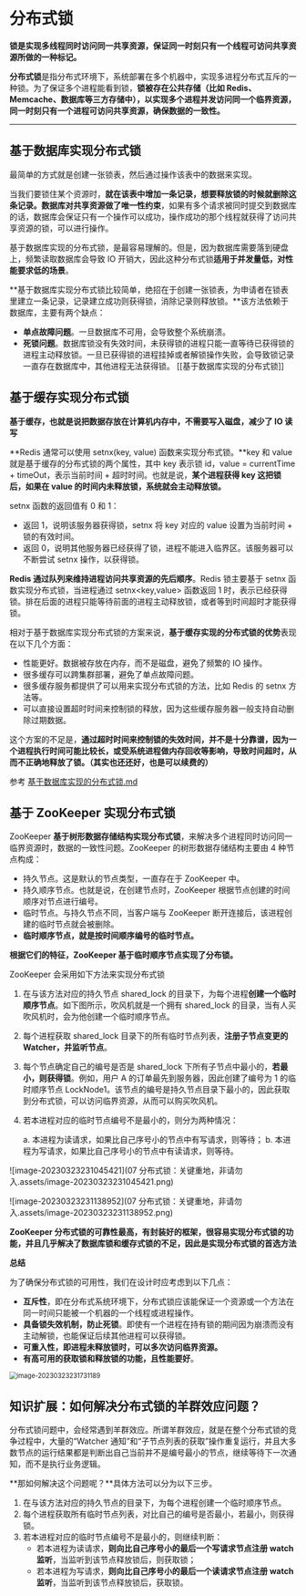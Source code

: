# 分布式锁

**锁是实现多线程同时访问同一共享资源，保证同一时刻只有一个线程可访问共享资源所做的一种标记。**

**分布式锁**是指分布式环境下，系统部署在多个机器中，实现多进程分布式互斥的一种锁。为了保证多个进程能看到锁，**锁被存在公共存储（比如 Redis、Memcache、数据库等三方存储中），以实现多个进程并发访问同一个临界资源，同一时刻只有一个进程可访问共享资源，确保数据的一致性。**

---

## 基于数据库实现分布式锁

最简单的方式就是创建一张锁表，然后通过操作该表中的数据来实现。

当我们要锁住某个资源时，**就在该表中增加一条记录，想要释放锁的时候就删除这条记录。**数据库对**共享资源做了唯一性约束**，如果有多个请求被同时提交到数据库的话，数据库会保证只有一个操作可以成功，操作成功的那个线程就获得了访问共享资源的锁，可以进行操作。

基于数据库实现的分布式锁，是最容易理解的。但是，因为数据库需要落到硬盘上，频繁读取数据库会导致 IO 开销大，因此这种分布式锁**适用于并发量低，对性能要求低的场景**。

**基于数据库实现分布式锁比较简单，绝招在于创建一张锁表，为申请者在锁表里建立一条记录，记录建立成功则获得锁，消除记录则释放锁。**该方法依赖于数据库，主要有两个缺点：

- **单点故障问题**。一旦数据库不可用，会导致整个系统崩溃。
- **死锁问题**。数据库锁没有失效时间，未获得锁的进程只能一直等待已获得锁的进程主动释放锁。一旦已获得锁的进程挂掉或者解锁操作失败，会导致锁记录一直存在数据库中，其他进程无法获得锁。
[[基于数据库实现的分布式锁]]

## 基于缓存实现分布式锁

**基于缓存，也就是说把数据存放在计算机内存中，不需要写入磁盘，减少了 IO 读写**

**Redis 通常可以使用 setnx(key, value) 函数来实现分布式锁。**key 和 value 就是基于缓存的分布式锁的两个属性，其中 key 表示锁 id，value = currentTime + timeOut，表示当前时间 + 超时时间。也就是说，**某个进程获得 key 这把锁后，如果在 value 的时间内未释放锁，系统就会主动释放锁。**

setnx 函数的返回值有 0 和 1：

- 返回 1，说明该服务器获得锁，setnx 将 key 对应的 value 设置为当前时间 + 锁的有效时间。
- 返回 0，说明其他服务器已经获得了锁，进程不能进入临界区。该服务器可以不断尝试 setnx 操作，以获得锁。

**Redis 通过队列来维持进程访问共享资源的先后顺序**。Redis 锁主要基于 setnx 函数实现分布式锁，当进程通过 setnx<key,value> 函数返回 1 时，表示已经获得锁。排在后面的进程只能等待前面的进程主动释放锁，或者等到时间超时才能获得锁。

相对于基于数据库实现分布式锁的方案来说，**基于缓存实现的分布式锁的优势**表现在以下几个方面：

- 性能更好。数据被存放在内存，而不是磁盘，避免了频繁的 IO 操作。
- 很多缓存可以跨集群部署，避免了单点故障问题。
- 很多缓存服务都提供了可以用来实现分布式锁的方法，比如 Redis 的 setnx 方法等。
- 可以直接设置超时时间来控制锁的释放，因为这些缓存服务器一般支持自动删除过期数据。

这个方案的不足是，**通过超时时间来控制锁的失效时间，并不是十分靠谱，因为一个进程执行时间可能比较长，或受系统进程做内存回收等影响，导致时间超时，从而不正确地释放了锁。（其实也还还好，也是可以续费的）**

参考 [基于数据库实现的分布式锁.md](..\数据库\summary\基于数据库实现的分布式锁.md) 

## 基于 ZooKeeper 实现分布式锁

ZooKeeper **基于树形数据存储结构实现分布式锁**，来解决多个进程同时访问同一临界资源时，数据的一致性问题。ZooKeeper 的树形数据存储结构主要由 4 种节点构成：

- 持久节点。这是默认的节点类型，一直存在于 ZooKeeper 中。
- 持久顺序节点。也就是说，在创建节点时，ZooKeeper 根据节点创建的时间顺序对节点进行编号。
- 临时节点。与持久节点不同，当客户端与 ZooKeeper 断开连接后，该进程创建的临时节点就会被删除。
- **临时顺序节点，就是按时间顺序编号的临时节点。**

**根据它们的特征，ZooKeeper 基于临时顺序节点实现了分布锁。**

ZooKeeper 会采用如下方法来实现分布式锁

1. 在与该方法对应的持久节点 shared_lock 的目录下，为每个进程**创建一个临时顺序节点**。如下图所示，吹风机就是一个拥有 shared_lock 的目录，当有人买吹风机时，会为他创建一个临时顺序节点。

2. 每个进程获取 shared_lock 目录下的所有临时节点列表，**注册子节点变更的 Watcher，并监听节点**。

3. 每个节点确定自己的编号是否是 shared_lock 下所有子节点中最小的，**若最小，则获得锁**。例如，用户 A 的订单最先到服务器，因此创建了编号为 1 的临时顺序节点 LockNode1。该节点的编号是持久节点目录下最小的，因此获取到分布式锁，可以访问临界资源，从而可以购买吹风机。

4. 若本进程对应的临时节点编号不是最小的，则分为两种情况：

   a. 本进程为读请求，如果比自己序号小的节点中有写请求，则等待；
   b. 本进程为写请求，如果比自己序号小的节点中有读请求，则等待。

![image-20230323231045421](07  分布式锁：关键重地，非请勿入.assets/image-20230323231045421.png)

![image-20230323231138952](07  分布式锁：关键重地，非请勿入.assets/image-20230323231138952.png)

**ZooKeeper 分布式锁的可靠性最高，有封装好的框架，很容易实现分布式锁的功能，并且几乎解决了数据库锁和缓存式锁的不足，因此是实现分布式锁的首选方法**

**总结**

为了确保分布式锁的可用性，我们在设计时应考虑到以下几点：

- **互斥性**，即在分布式系统环境下，分布式锁应该能保证一个资源或一个方法在同一时间只能被一个机器的一个线程或进程操作。
- **具备锁失效机制，防止死锁**。即使有一个进程在持有锁的期间因为崩溃而没有主动解锁，也能保证后续其他进程可以获得锁。
- **可重入性，即进程未释放锁时，可以多次访问临界资源。**
- **有高可用的获取锁和释放锁的功能，且性能要好**。

<img src="07  分布式锁：关键重地，非请勿入.assets/image-20230323231731189.png" alt="image-20230323231731189" style="zoom:80%;" />

## 知识扩展：如何解决分布式锁的羊群效应问题？

分布式锁问题中，会经常遇到羊群效应。所谓羊群效应，就是在整个分布式锁的竞争过程中，大量的“Watcher 通知”和“子节点列表的获取”操作重复运行，并且大多数节点的运行结果都是判断出自己当前并不是编号最小的节点，继续等待下一次通知，而不是执行业务逻辑。

**那如何解决这个问题呢？**具体方法可以分为以下三步。

1. 在与该方法对应的持久节点的目录下，为每个进程创建一个临时顺序节点。
2. 每个进程获取所有临时节点列表，对比自己的编号是否最小，若最小，则获得锁。
3. 若本进程对应的临时节点编号不是最小的，则继续判断：
   - 若本进程为读请求，**则向比自己序号小的最后一个写请求节点注册 watch 监听**，当监听到该节点释放锁后，则获取锁；
   - 若本进程为写请求，**则向比自己序号小的最后一个读请求节点注册 watch 监听**，当监听到该节点释放锁后，获取锁。

